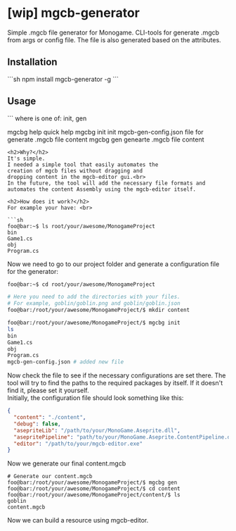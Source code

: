 <h1>[wip] mgcb-generator</h1>
Simple .mgcb file generator for Monogame. CLI-tools for generate .mgcb from args or config file.
The file is also generated based on the attributes.

<h2>Installation</h2>
```sh
npm install mgcb-generator -g
```

<h2>Usage</h2>
```
where is one of: 
init, gen 

mgcbg help         quick help
mgcbg init         init mgcb-gen-config.json file for generate .mgcb file content
mgcbg gen          genearte .mgcb file content
```
<h2>Why?</h2>
It's simple. 
I needed a simple tool that easily automates the 
creation of mgcb files without dragging and 
dropping content in the mgcb-editor gui.<br>
In the future, the tool will add the necessary file formats and 
automates the content Assembly using the mgcb-editor itself.

<h2>How does it work?</h2>
For example your have: <br>

```sh
foo@bar:~$ ls root/your/awesome/MonogameProject
bin
Game1.cs
obj
Program.cs
```
Now we need to go to our project folder and generate a configuration file for the generator:
```sh
foo@bar:~$ cd root/your/awesome/MonogameProject

# Here you need to add the directories with your files. 
# For example, goblin/goblin.png and goblin/goblin.json
foo@bar:/root/your/awesome/MonogameProject/$ mkdir content 

foo@bar:/root/your/awesome/MonogameProject/$ mgcbg init
ls
bin
Game1.cs
obj
Program.cs
mgcb-gen-config.json # added new file
```
Now check the file to see if the necessary configurations are set there. 
The tool will try to find the paths to the required packages by itself.
If it doesn't find it, please set it yourself.<br/>
Initially, the configuration file should look something like this:<br>
```json
{
  "content": "./content",
  "debug": false,
  "asepriteLib": "/path/to/your/MonoGame.Aseprite.dll",
  "asepritePipeline": "path/to/your/MonoGame.Aseprite.ContentPipeline.dll",
  "editor": "/path/to/your/mgcb-editor.exe"
}
```
Now we generate our final content.mgcb
```
# Generate our content.mgcb
foo@bar:/root/your/awesome/MonogameProject/$ mgcbg gen
foo@bar:/root/your/awesome/MonogameProject/$ cd content
foo@bar:/root/your/awesome/MonogameProject/content/$ ls
goblin
content.mgcb
```
Now we can build a resource using mgcb-editor.
